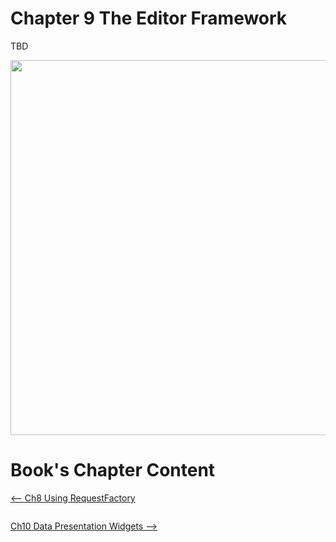 # Chapter 9 The Editor Framework #

TBD





<img src='https://gwtinaction2.googlecode.com/svn/wiki/images/Chapter%209%20editor.png' width='600px' />

# Book's Chapter Content #

[<-- Ch8 Using RequestFactory](RequestFactory.md)<pre></pre>[Ch10 Data Presentation Widgets -->](DataPresentation.md)